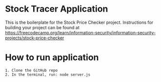 # Stock Tracer Application

This is the boilerplate for the Stock Price Checker project. Instructions for building your project can be found at https://freecodecamp.org/learn/information-security/information-security-projects/stock-price-checker

# How to run application
    1. Clone the GitHub repo
    2. In the terminal, run: node server.js